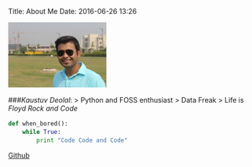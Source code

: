 Title: About Me 
Date: 2016-06-26 13:26

![kaustuv](https://github.com/Vutsuak16/Vutsuak16.github.io/blob/master/content/images/IMG_7369.JPG)

###*Kaustuv Deolal*:
	> Python and FOSS enthusiast
	> Data Freak
	> Life is *Floyd Rock and Code*

```python
def when_bored():
	while True:
		print "Code Code and Code"
```
[Github](https://github.com/Vutsuak16)